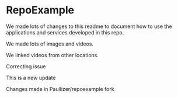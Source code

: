 # RepoExample 

We made lots of changes to this readme to document how to use the applications and services developed in this repo.

We made lots of images and videos.

We linked videos from other locations.

Correcting issue

This is a new update

Changes made in Paullizer/repoexample fork
